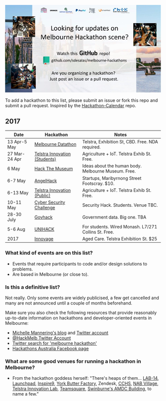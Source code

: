 ![Melbourne Hackathons](melbourne-hackathons.jpg)

To add a hackathon to this list, please submit an issue or fork this repo and submit a pull request. Inspired by the [Hackathon-Calendar](https://github.com/japacible/Hackathon-Calendar) repo.

## 2017

| Date            | Hackathon                                                | Notes            |
| --------------- | -------------------------------------------------------- | --------------------- |
| 13 Apr-5 May| [Melbourne Datathon](http://www.datasciencemelbourne.com/datathon/) | Telstra, Exhibition St, CBD. Free. NDA required. |
| 27 Mar-24 Apr | [Telstra Innovation (Students)](http://cto.telstra.com/TIC2017/) | Agriculture + IoT. Telstra Exhib St. Free. |
| 6 May | [Hack The Museum](http://mkw.melbourne.vic.gov.au/night-hack-museum-body/) | Ideas about the human body. Melbourne Museum. Free.  |
| 6-7 May | [AngelHack](http://angelhack.com/angelhack-global-hackathon-series-melbourne) | Startups,  Maribyrnong Street Footscray. $10. | 
| 6-13 May | [Telstra Innovation (Public)](http://cto.telstra.com/TIC2017/) | Agriculture + IoT. Telstra Exhib St. Free. |
| 10-11 May | [Cyber Security Challenge](http://cyberchallenge.com.au/) | Security Hack. Students. Venue TBC. | 
| 28-30 July | [Govhack](https://www.govhack.org/) | Government data. Big one. TBA |
| 5-6 Aug | [UNIHACK](http://unihack.net/) | For students. Wired Monash. L7/271 Collins St. Free. |
| 2017 | [Innovage](http://innovage.org.au/) | Aged Care. Telstra Exhibition St. $25 |

### What kind of events are on this list?

- Events that require participants to code and/or design solutions to problems.
- Are based in Melbourne (or close to).

### Is this a definitive list?

Not really.  Only some events are widely publicised, a few get cancelled and many are not announced until a couple of months beforehand. 

Make sure you also check the following resources that provide reasonably up-to-date information on hackathons and developer-oriented events in Melbourne:

- [Michelle Mannering's blog](https://hackathonqueen.com/hackathons/) and [Twitter account](https://twitter.com/MishManners/)
- [@HackMelb Twitter Account](https://twitter.com/HackMelb)
- [Twitter search for 'melbourne hackathon'](https://twitter.com/search?q=melbourne%20hackathon&src=typd)
- [Hackathons Australia Facebook page](https://www.facebook.com/groups/hackathonsaustralia/)

### What are some good venues for running a hackathon in Melbourne?

- From the hackathon goddess herself: "There's heaps of them... [LAB-14](http://www.carltonconnect.com.au/about/lab-14/), [Launchpad](http://www.launchpadcentre.com/), [Inspire9](http://inspire9.com/), [York Butter Factory](http://yorkbutterfactory.com/), Zendesk, [CCHS](http://www.hackmelbourne.org/), [NAB Village](http://www.nabvillage.com.au/), [Telstra Innovation Lab](http://exchange.telstra.com.au/2016/04/22/local-innovators-re-think-reality-at-it-hackathon/), [Teamsquare](https://teamsquare.co/), [Swinburne's AMDC Building](http://www.swinburne.edu.au/research/strengths-achievements/contact-us/), to name a few."
